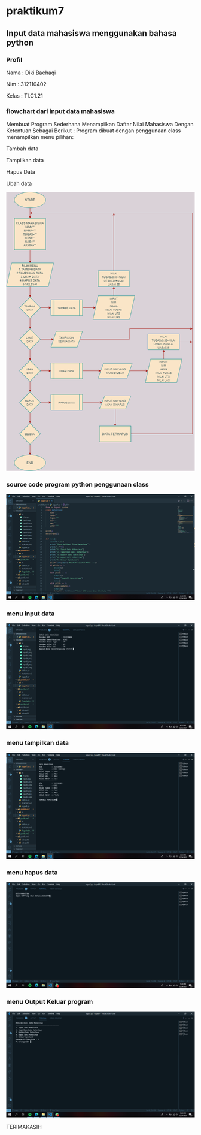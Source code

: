 # praktikum7
## Input data mahasiswa menggunakan bahasa python

### Profil
Nama : Diki Baehaqi

Nim : 312110402

Kelas : TI.C1.21


### flowchart dari input data mahasiswa
Membuat Program Sederhana Menampilkan Daftar Nilai Mahasiswa Dengan Ketentuan Sebagai Berikut :
Program dibuat dengan penggunaan class
menampilkan menu pilihan:

Tambah data

Tampilkan data

Hapus Data

Ubah data

![ing](ss/FC.png)

### source code program python penggunaan class
![ing](ss/sc.png)

### menu input data
![ing](ss/input.png)

### menu tampilkan data
![ing](ss/input1.png)


### menu hapus  data
![ing](ss/hapus.png)


### menu Output Keluar program
![ing](ss/keluar.png)

TERIMAKASIH
